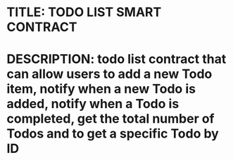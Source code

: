 
# TITLE: TODO LIST SMART CONTRACT

# DESCRIPTION: todo list contract that can allow users to add a new Todo item, notify when a new Todo is added, notify when a Todo is completed, get the total number of Todos and to get a specific Todo by ID
